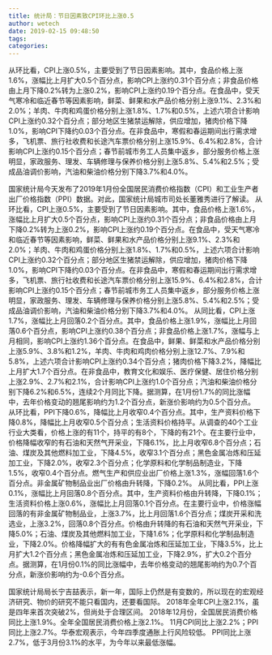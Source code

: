 ```yaml
---
title: 统计局：节日因素致CPI环比上涨0.5
author: wetech
date: 2019-02-15 09:48:50
tags: 
categories: 
---
```

从环比看，CPI上涨0.5%，主要受到了节日因素影响。其中，食品价格上涨1.6%，涨幅比上月扩大0.5个百分点，影响CPI上涨约0.31个百分点；非食品价格由上月下降0.2%转为上涨0.2%，影响CPI上涨约0.19个百分点。在食品中，受天气寒冷和临近春节等因素影响，鲜菜、鲜果和水产品价格分别上涨9.1%、2.3%和2.0%；羊肉、牛肉和鸡蛋价格分别上涨1.8%、1.7%和0.5%，上述六项合计影响CPI上涨约0.32个百分点；部分地区生猪禁运解除，供应增加，猪肉价格下降1.0%，影响CPI下降约0.03个百分点。在非食品中，寒假和春运期间出行需求增多，飞机票、旅行社收费和长途汽车票价格分别上涨15.9%、6.4%和2.8%，合计影响CPI上涨约0.15个百分点；春节前城市务工人员集中返乡，部分服务价格上涨明显，家政服务、理发、车辆修理与保养价格分别上涨5.8%、5.4%和2.5%；受成品油调价影响，汽油和柴油价格分别下降3.7%和4.0%。
<!-- more -->
国家统计局今天发布了2019年1月份全国居民消费价格指数（CPI）和工业生产者出厂价格指数（PPI）数据。对此，国家统计局城市司处长董雅秀进行了解读。
从环比看，CPI上涨0.5%，主要受到了节日因素影响。其中，食品价格上涨1.6%，涨幅比上月扩大0.5个百分点，影响CPI上涨约0.31个百分点；非食品价格由上月下降0.2%转为上涨0.2%，影响CPI上涨约0.19个百分点。在食品中，受天气寒冷和临近春节等因素影响，鲜菜、鲜果和水产品价格分别上涨9.1%、2.3%和2.0%；羊肉、牛肉和鸡蛋价格分别上涨1.8%、1.7%和0.5%，上述六项合计影响CPI上涨约0.32个百分点；部分地区生猪禁运解除，供应增加，猪肉价格下降1.0%，影响CPI下降约0.03个百分点。在非食品中，寒假和春运期间出行需求增多，飞机票、旅行社收费和长途汽车票价格分别上涨15.9%、6.4%和2.8%，合计影响CPI上涨约0.15个百分点；春节前城市务工人员集中返乡，部分服务价格上涨明显，家政服务、理发、车辆修理与保养价格分别上涨5.8%、5.4%和2.5%；受成品油调价影响，汽油和柴油价格分别下降3.7%和4.0%。
从同比看，CPI上涨1.7%，涨幅比上月回落0.2个百分点。其中，食品价格上涨1.9%，涨幅比上月回落0.6个百分点，影响CPI上涨约0.38个百分点；非食品价格上涨1.7%，涨幅与上月相同，影响CPI上涨约1.36个百分点。在食品中，鲜果、鲜菜和水产品价格分别上涨5.9%、3.8%和1.2%，羊肉、牛肉和鸡肉价格分别上涨12.7%、7.9%和5.8%，上述六项合计影响CPI上涨约0.34个百分点；猪肉价格下降3.2%，降幅比上月扩大1.7个百分点。在非食品中，教育文化和娱乐、医疗保健、居住价格分别上涨2.9%、2.7%和2.1%，合计影响CPI上涨约1.0个百分点；汽油和柴油价格分别下降6.2%和6.5%，连续2个月同比下降。据测算，在1月份1.7%的同比涨幅中，去年价格变动的翘尾影响约为1.2个百分点，新涨价影响约为0.5个百分点。
从环比看，PPI下降0.6%，降幅比上月收窄0.4个百分点。其中，生产资料价格下降0.8%，降幅比上月收窄0.5个百分点；生活资料价格持平。从调查的40个工业行业大类看，价格上涨的有11个，持平的有8个，下降的有21个。在主要行业中，价格降幅收窄的有石油和天然气开采业，下降6.1%，比上月收窄6.8个百分点；石油、煤炭及其他燃料加工业，下降4.5%，收窄3.1个百分点；黑色金属冶炼和压延加工业，下降2.0%，收窄2.3个百分点；化学原料和化学制品制造业，下降1.5%，收窄0.4个百分点。燃气生产和供应业出厂价格上涨1.3%，涨幅回落1.6个百分点。非金属矿物制品业出厂价格由升转降，下降0.2%。
从同比看，PPI上涨0.1%，涨幅比上月回落0.8个百分点。其中，生产资料价格由升转降，下降0.1%；生活资料价格上涨0.6%，涨幅比上月回落0.1个百分点。在主要行业中，价格涨幅回落的有非金属矿物制品业，上涨3.7%，比上月回落1.6个百分点；煤炭开采和洗选业，上涨3.2%，回落0.8个百分点。价格由升转降的有石油和天然气开采业，下降5.0%；石油、煤炭及其他燃料加工业，下降1.6%；化学原料和化学制品制造业，下降2.0%。价格降幅扩大的有有色金属冶炼和压延加工业，下降3.5%，比上月扩大1.2个百分点；黑色金属冶炼和压延加工业，下降2.9%，扩大0.2个百分点。据测算，在1月份0.1%的同比涨幅中，去年价格变动的翘尾影响约为0.7个百分点，新涨价影响约为-0.6个百分点。
 
 
国家统计局局长宁吉喆表示，新一年，国际上仍然是有变数的，所以现在的宏观经济研究、物价的研究不能只看国内，还要看国际。
2018年全年CPI上涨2.1%，虽是四年来首次突破2%，但尚处于合理区间。
2018年12月份，全国居民消费价格同比上涨1.9%。全年全国居民消费价格上涨2.1%。
11月CPI同比上涨2.2%；PPI同比上涨2.7%。华泰宏观表示，今年四季度通胀上行风险较低。
PPI同比上涨2.7%，低于3月份3.1%的水平，为今年以来最低涨幅。
